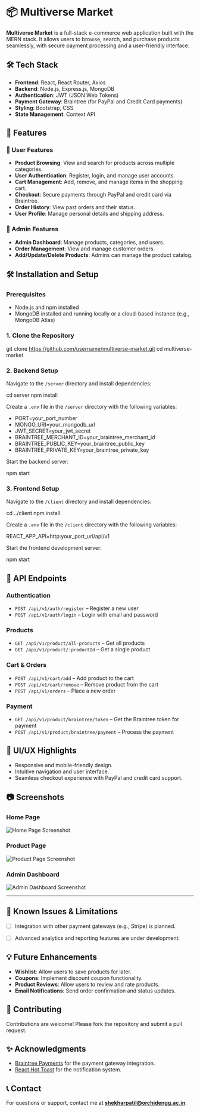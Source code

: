 # 📦 Multiverse Market

**Multiverse Market** is a full-stack e-commerce web application built with the MERN stack. It allows users to browse, search, and purchase products seamlessly, with secure payment processing and a user-friendly interface.



## 🛠️ Tech Stack

- **Frontend**: React, React Router, Axios
- **Backend**: Node.js, Express.js, MongoDB
- **Authentication**: JWT (JSON Web Tokens)
- **Payment Gateway**: Braintree (for PayPal and Credit Card payments)
- **Styling**: Bootstrap, CSS
- **State Management**: Context API



## 🚀 Features

### 🛒 User Features
- **Product Browsing**: View and search for products across multiple categories.
- **User Authentication**: Register, login, and manage user accounts.
- **Cart Management**: Add, remove, and manage items in the shopping cart.
- **Checkout**: Secure payments through PayPal and credit card via Braintree.
- **Order History**: View past orders and their status.
- **User Profile**: Manage personal details and shipping address.

### 🔧 Admin Features
- **Admin Dashboard**: Manage products, categories, and users.
- **Order Management**: View and manage customer orders.
- **Add/Update/Delete Products**: Admins can manage the product catalog.


## 🛠️ Installation and Setup

### Prerequisites
- Node.js and npm installed
- MongoDB installed and running locally or a cloud-based instance (e.g., MongoDB Atlas)

### 1. Clone the Repository
git clone https://github.com/username/multiverse-market.git
cd multiverse-market


### 2. Backend Setup
Navigate to the `/server` directory and install dependencies:

cd server
npm install


Create a `.env` file in the `/server` directory with the following variables:

- PORT=your_port_number
- MONGO_URI=your_mongodb_url
- JWT_SECRET=your_jwt_secret
- BRAINTREE_MERCHANT_ID=your_braintree_merchant_id
- BRAINTREE_PUBLIC_KEY=your_braintree_public_key
- BRAINTREE_PRIVATE_KEY=your_braintree_private_key


Start the backend server:

npm start


### 3. Frontend Setup
Navigate to the `/client` directory and install dependencies:

cd ../client
npm install


Create a `.env` file in the `/client` directory with the following variables:

REACT_APP_API=http:your_port_url/api/v1


Start the frontend development server:

npm start


## 📄 API Endpoints

### Authentication
- `POST /api/v1/auth/register` – Register a new user
- `POST /api/v1/auth/login` – Login with email and password

### Products
- `GET /api/v1/product/all-products` – Get all products
- `GET /api/v1/product/:productId` – Get a single product

### Cart & Orders
- `POST /api/v1/cart/add` – Add product to the cart
- `POST /api/v1/cart/remove` – Remove product from the cart
- `POST /api/v1/orders` – Place a new order

### Payment
- `GET /api/v1/product/braintree/token` – Get the Braintree token for payment
- `POST /api/v1/product/braintree/payment` – Process the payment



## 🎨 UI/UX Highlights
- Responsive and mobile-friendly design.
- Intuitive navigation and user interface.
- Seamless checkout experience with PayPal and credit card support.



## 📷 Screenshots

### Home Page
![Home Page Screenshot](screenshot/homepage.png)

### Product Page
![Product Page Screenshot](screenshot/productpage.png)

### Admin Dashboard
![Admin Dashboard Screenshot](screenshot/admindashboard.png)

---

## 🐛 Known Issues & Limitations
- [ ] Integration with other payment gateways (e.g., Stripe) is planned.
- [ ] Advanced analytics and reporting features are under development.



## 💡 Future Enhancements
- **Wishlist**: Allow users to save products for later.
- **Coupons**: Implement discount coupon functionality.
- **Product Reviews**: Allow users to review and rate products.
- **Email Notifications**: Send order confirmation and status updates.


## 🤝 Contributing
Contributions are welcome! Please fork the repository and submit a pull request.



## ✨ Acknowledgments
- [Braintree Payments](https://www.braintreepayments.com/) for the payment gateway integration.
- [React Hot Toast](https://react-hot-toast.com/) for the notification system.


## 📞 Contact
For questions or support, contact me at **shekharpatil@orchidengg.ac.in**.
